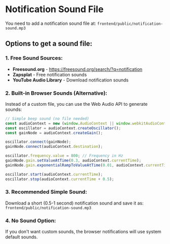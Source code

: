 # Notification Sound File

You need to add a notification sound file at: `frontend/public/notification-sound.mp3`

## Options to get a sound file:

### 1. Free Sound Sources:
- **Freesound.org** - https://freesound.org/search/?q=notification
- **Zapsplat** - Free notification sounds
- **YouTube Audio Library** - Download notification sounds

### 2. Built-in Browser Sounds (Alternative):
Instead of a custom file, you can use the Web Audio API to generate sounds:

```javascript
// Simple beep sound (no file needed)
const audioContext = new (window.AudioContext || window.webkitAudioContext)();
const oscillator = audioContext.createOscillator();
const gainNode = audioContext.createGain();

oscillator.connect(gainNode);
gainNode.connect(audioContext.destination);

oscillator.frequency.value = 800; // Frequency in Hz
gainNode.gain.setValueAtTime(0.3, audioContext.currentTime);
gainNode.gain.exponentialRampToValueAtTime(0.01, audioContext.currentTime + 0.5);

oscillator.start(audioContext.currentTime);
oscillator.stop(audioContext.currentTime + 0.5);
```

### 3. Recommended Simple Sound:
Download a short (0.5-1 second) notification sound and save it as:
`frontend/public/notification-sound.mp3`

### 4. No Sound Option:
If you don't want custom sounds, the browser notifications will use system default sounds.